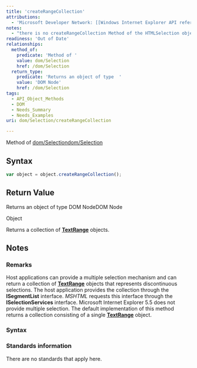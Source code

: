 ```yaml
---
title: 'createRangeCollection'
attributions:
  - 'Microsoft Developer Network: [[Windows Internet Explorer API reference](http://msdn.microsoft.com/en-us/library/ie/hh828809%28v=vs.85%29.aspx) Article]'
notes:
  - "there is no createRangeCollection Method of the HTMLSelection object.\nPlease delete."
readiness: 'Out of Date'
relationships:
  method_of:
    predicate: 'Method of '
    value: dom/Selection
    href: /dom/Selection
  return_type:
    predicate: 'Returns an object of type  '
    value: 'DOM Node'
    href: /dom/Selection
tags:
  - API_Object_Methods
  - DOM
  - Needs_Summary
  - Needs_Examples
uri: dom/Selection/createRangeCollection

---
```

Method of [dom/Selection](/dom/Selection)[dom/Selection](/dom/Selection)

## Syntax

``` js
var object = object.createRangeCollection();
```

## Return Value

Returns an object of type DOM NodeDOM Node

Object

Returns a collection of [**TextRange**](/dom/TextRange) objects.

## Notes

### Remarks

Host applications can provide a multiple selection mechanism and can return a collection of [**TextRange**](/dom/TextRange) objects that represents discontinuous selections. The host application provides the collection through the **ISegmentList** interface. *MSHTML* requests this interface through the **ISelectionServices** interface. Microsoft Internet Explorer 5.5 does not provide multiple selection. The default implementation of this method returns a collection consisting of a single [**TextRange**](/dom/TextRange) object.

### Syntax

### Standards information

There are no standards that apply here.
